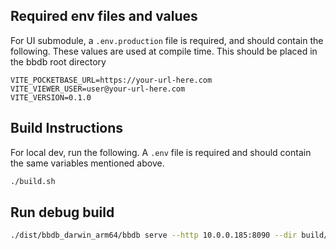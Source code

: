 ## Required env files and values

For UI submodule, a `.env.production` file is required, and should contain the following. These values are used at compile time. This should be placed in the bbdb root directory

```dotenv
VITE_POCKETBASE_URL=https://your-url-here.com
VITE_VIEWER_USER=user@your-url-here.com
VITE_VERSION=0.1.0
```

## Build Instructions

For local dev, run the following. A `.env` file is required and should contain the same variables mentioned above.

```bash
./build.sh
```

## Run debug build
```bash
./dist/bbdb_darwin_arm64/bbdb serve --http 10.0.0.185:8090 --dir build/pb_data
```
